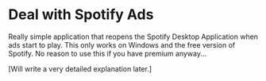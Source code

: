 # Deal with Spotify Ads

Really simple application that reopens the Spotify Desktop Application when ads start to play. This only works on Windows and the free version of Spotify. No reason to use this if you have premium anyway... 

[Will write a very detailed explanation later.]
